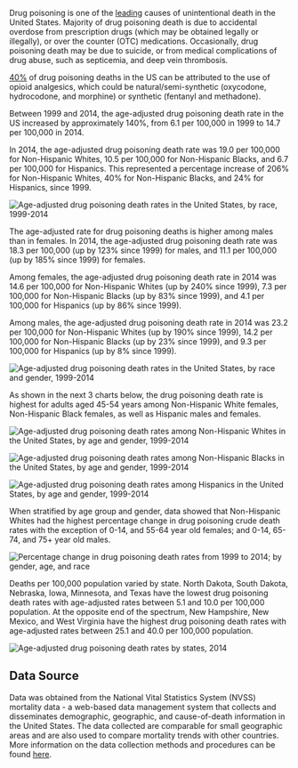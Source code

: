 Drug poisoning is one of the [leading](http://www.cdc.gov/nchs/data/factsheets/factsheet_drug_poisoning.htm) causes of unintentional death in the United States. Majority of drug poisoning death is due to accidental overdose from prescription drugs (which may be obtained legally or illegally), or over the counter (OTC) medications. Occasionally, drug poisoning death may be due to suicide, or from medical complications of drug abuse, such as septicemia, and deep vein thrombosis.

[40%](http://www.cdc.gov/nchs/data/factsheets/factsheet_drug_poisoning.htm) of drug poisoning deaths in the US can be attributed to the use of opioid analgesics, which could be natural/semi-synthetic (oxycodone, hydrocodone, and morphine) or synthetic (fentanyl and methadone).

Between 1999 and 2014, the age-adjusted drug poisoning death rate in the US increased by approximately 140%, from 6.1 per 100,000 in 1999 to 14.7 per 100,000 in 2014.

In 2014, the age-adjusted drug poisoning death rate was 19.0 per 100,000 for Non-Hispanic Whites, 10.5 per 100,000 for Non-Hispanic Blacks, and 6.7 per 100,000 for Hispanics. This represented a percentage increase of 206% for Non-Hispanic Whites, 40% for Non-Hispanic Blacks, and 24% for Hispanics, since 1999.

![Age-adjusted drug poisoning death rates in the United States, by race, 1999-2014](https://raw.githubusercontent.com/kabirumurtala/kabirumurtala.github.io/master/_posts/figure/drugPoisoning20180815_1.png)

The age-adjusted rate for drug poisoning deaths is higher among males than in females. In 2014, the age-adjusted drug poisoning death rate was 18.3 per 100,000 (up by 123% since 1999) for males, and 11.1 per 100,000 (up by 185% since 1999) for females.

Among females, the age-adjusted drug poisoning death rate in 2014 was 14.6 per 100,000 for Non-Hispanic Whites (up by 240% since 1999), 7.3 per 100,000 for Non-Hispanic Blacks (up by 83% since 1999), and 4.1 per 100,000 for Hispanics (up by 86% since 1999).

Among males, the age-adjusted drug poisoning death rate in 2014 was 23.2 per 100,000 for Non-Hispanic Whites (up by 190% since 1999), 14.2 per 100,000 for Non-Hispanic Blacks (up by 23% since 1999), and 9.3 per 100,000 for Hispanics (up by 8% since 1999).

![Age-adjusted drug poisoning death rates in the United States, by race and gender, 1999-2014](https://raw.githubusercontent.com/kabirumurtala/kabirumurtala.github.io/master/_posts/figure/drugPoisoning20180815_2.png)

As shown in the next 3 charts below, the drug poisoning death rate is highest for adults aged 45-54 years among Non-Hispanic White females, Non-Hispanic Black females, as well as Hispanic males and females.

![Age-adjusted drug poisoning death rates among Non-Hispanic Whites in the United States, by age and gender, 1999-2014](https://raw.githubusercontent.com/kabirumurtala/kabirumurtala.github.io/master/_posts/figure/drugPoisoning20180815_3.png)

![Age-adjusted drug poisoning death rates among Non-Hispanic Blacks in the United States, by age and gender, 1999-2014](https://raw.githubusercontent.com/kabirumurtala/kabirumurtala.github.io/master/_posts/figure/drugPoisoning20180815_4.png)

![Age-adjusted drug poisoning death rates among Hispanics in the United States, by age and gender, 1999-2014](https://raw.githubusercontent.com/kabirumurtala/kabirumurtala.github.io/master/_posts/figure/drugPoisoning20180815_5.png)

When stratified by age group and gender, data showed that Non-Hispanic Whites had the highest percentage change in drug poisoning crude death rates with the exception of 0-14, and 55-64 year old females; and 0-14, 65-74, and 75+ year old males.

![Percentage change in drug poisoning death rates from 1999 to 2014; by gender, age, and race](https://raw.githubusercontent.com/kabirumurtala/kabirumurtala.github.io/master/_posts/figure/drugPoisoning20180815_6.png)

Deaths per 100,000 population varied by state. North Dakota, South Dakota, Nebraska, Iowa, Minnesota, and Texas have the lowest drug poisoning death rates with age-adjusted rates between 5.1 and 10.0 per 100,000 population. At the opposite end of the spectrum, New Hampshire, New Mexico, and West Virginia have the highest drug poisoning death rates with age-adjusted rates between 25.1 and 40.0 per 100,000 population.

![Age-adjusted drug poisoning death rates by states, 2014](https://raw.githubusercontent.com/kabirumurtala/kabirumurtala.github.io/master/_posts/figure/drugPoisoning20180815_7.png)

Data Source
-----------

Data was obtained from the National Vital Statistics System (NVSS) mortality data - a web-based data management system that collects and disseminates demographic, geographic, and cause-of-death information in the United States. The data collected are comparable for small geographic areas and are also used to compare mortality trends with other countries. More information on the data collection methods and procedures can be found [here](http://www.cdc.gov/nchs/nvss/deaths.htm).
